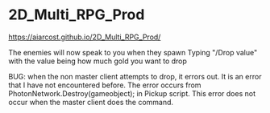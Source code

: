# 2D_Multi_RPG_Prod


https://aiarcost.github.io/2D_Multi_RPG_Prod/

The enemies will now speak to you when they spawn
Typing "/Drop value" with the value being how much gold you want to drop

BUG: when the non master client attempts to drop, it errors out. It is an error that I have not encountered before. The error occurs from PhotonNetwork.Destroy(gameobject); in Pickup script. This error does not occur when the master client does the command.
